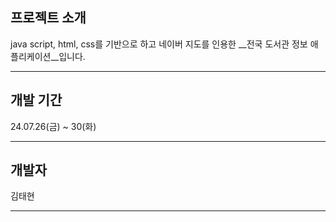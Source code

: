 ## 프로젝트 소개

java script, html, css를 기반으로 하고 네이버 지도를 인용한 __전국 도서관 정보 애플리케이션__입니다.

--------------------------------------------------------------------------------------

## 개발 기간

24.07.26(금) ~ 30(화) 

--------------------------------------------------------------------------------------

## 개발자
김태현

--------------------------------------------------------------------------------------

